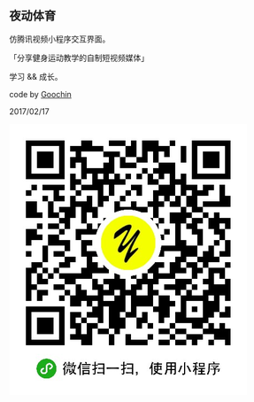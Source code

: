## 夜动体育

仿腾讯视频小程序交互界面。

「分享健身运动教学的自制短视频媒体」

学习 && 成长。

code by [Goochin](https://xiaoxiaoge.com)

2017/02/17

![扫一扫体验小程序 v1.1.7](qrcode-1m.jpg)